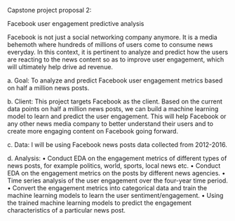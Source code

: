 Capstone project proposal 2:

Facebook user engagement predictive analysis 

Facebook is not just a social networking company anymore. It is a media behemoth where hundreds of millions of users come to consume news everyday. In this context, it is pertinent to analyze and predict how the users are reacting to the news content so as to improve user engagement, which will ultimately help drive ad revenue.  

a.	Goal: To analyze and predict Facebook user engagement metrics based on half a million news posts.  

b.	Client: This project targets Facebook as the client. Based on the current data points on half a million news posts, we can build a machine learning model to learn and predict the user engagement. This will help Facebook or any other news media company to better understand their users and to create more engaging content on Facebook going forward.

c.	Data: I will be using Facebook news posts data collected from 2012-2016.
  
d.	Analysis:
•	Conduct EDA on the engagement metrics of different types of news posts, for example politics, world, sports, local news etc.
•	Conduct EDA on the engagement metrics on the posts by different news agencies.
•	Time series analysis of the user engagement over the four-year time period.
•	Convert the engagement metrics into categorical data and train the machine learning models to learn the user sentiment/engagement.
•	Using the trained machine learning models to predict the engagement characteristics of a particular news post.

